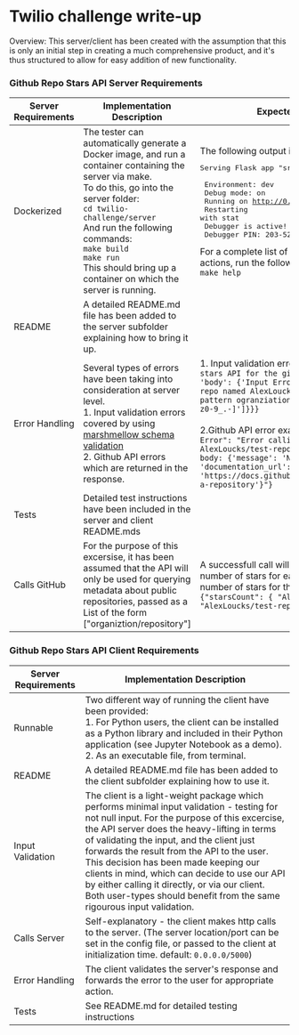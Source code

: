 # Twilio challenge write-up

Overview: This server/client has been created with the assumption that this is only an initial step in creating  a much comprehensive product, and it's thus structured to allow for easy addition of new functionality. 
### Github Repo Stars API Server Requirements

| Server Requirements | Implementation Description            | Expected result of actions |
|---------------------|---------------------------------------|----------------------------|
| Dockerized          | The tester can automatically generate a Docker image, and run a container containing the server via make. <br />To do this, go into the server folder: <br /> ```cd twilio-challenge/server```<br />  And run the following commands: <br /> ```make build``` <br /> ```make run``` <br /> This should bring up a container on which the server is running. | The following output is expected: <pre>Serving Flask app "src.app"  <br />  Environment: dev<br />  Debug mode: on <br/>  Running on http://0.0.0.0:5000/  <br />  Restarting with stat <br />  Debugger is active! <br />  Debugger PIN: 203-528-956 </pre> For a complete list of possible <br /> actions, run the following command:  <br /> ```make help```|
|README| A detailed README.md file has been added to the server subfolder explaining how to bring it up. || 
|Error Handling | Several types of errors have been taking into consideration at server level. <br /> 1. Input  validation errors covered by using [marshmellow schema validation](https://marshmallow.readthedocs.io/en/stable/)<br />2. Github API errors which are returned in the response. | 1. Input validation error example: ```{'Error calling the stars API for the given repo list, status': 400, 'body': {'Input Error': {'repositoryList': ['The repo named AlexLoucks/ does not match the expected pattern ogranziation/repository from chars [A-Za-z0-9_.-]']}}}``` <br /><br />2.Github API error example: ```{ "Internal Server Error": "Error calling the github API for repo: AlexLoucks/test-repo, Github call status: 404, body: {'message': 'Not Found', 'documentation_url': 'https://docs.github.com/rest/reference/repos#get-a-repository'}"}```|
|Tests| Detailed test instructions have been included in the server and client README.mds||
|Calls GitHub| For the purpose of this excersise, it has been assumed that the API will only be used for querying metadata about public repositories, passed as a List of the form ["organiztion/repository"]| A successfull call will return a map containing the number of stars for each repo, as well as the total number of stars for the repos in the list, similar to: ``` {"starsCount": { "AlexLoucks/test-repo-1": 0, "AlexLoucks/test-repo-2": 1}"totalStars": 1 } ```|

### Github Repo Stars API Client Requirements
| Server Requirements | Implementation Description            | 
|---------------------|---------------------------------------|
|Runnable             | Two different way of running the client have been provided: <br /> 1. For Python users, the client can be installed as a Python library and included in their Python application (see Jupyter Notebook as a demo). <br />2. As an executable file, from terminal.  |
|README| A detailed README.md file has been added to the client subfolder explaining how to use it. |
|Input Validation| The client is a light-weight package which performs minimal input validation - testing for not null input. For the purpose of this excercise, the API server does the heavy-lifting in terms of validating the input, and the client just forwards the result from the API to the user. This decision has been made keeping our clients in mind, which can decide to use our API by either calling it directly, or via our client. Both user-types should benefit from the same rigourous input validation. |
|Calls Server| Self-explanatory - the client makes http calls to the server. (The server location/port can be set in the config file, or passed to the client at initialization time. default: ```0.0.0.0/5000```)|
|Error Handling| The client validates the server's response and forwards the error to the user for appropriate action.|
|Tests| See README.md for detailed testing instructions |



